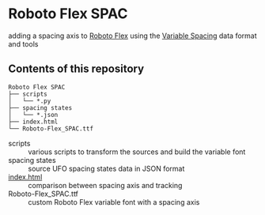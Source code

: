 Roboto Flex SPAC
================

adding a spacing axis to [Roboto Flex](http://github.com/googlefonts/roboto-flex) 
using the [Variable Spacing](http://github.com/gferreira/VariableSpacing) data format and tools

Contents of this repository
---------------------------

```
Roboto Flex SPAC
├── scripts
│   └── *.py
├── spacing states
│   └── *.json
├── index.html
└── Roboto-Flex_SPAC.ttf
```

<dl>
<dt>scripts
<dd>various scripts to transform the sources and build the variable font
<dt>spacing states
<dd>source UFO spacing states data in JSON format
<dt><a href='http://gferreira.github.io/roboto-flex-spac/'>index.html</a>
<dd>comparison between spacing axis and tracking
<dt>Roboto-Flex_SPAC.ttf
<dd>custom Roboto Flex variable font with a spacing axis
</dl>
